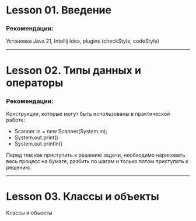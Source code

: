 
# Lesson 01. Введение

### Рекомендации:
Установка Java 21, Intellij Idea, plugins (checkStyle, codeStyle)

---
# Lesson 02. Типы данных и операторы

### Рекомендации:
Конструкции, которые могут быть использованы в практической работе:
- Scanner in = new Scanner(System.in);
- System.out.print()
- System.out.println()

Перед тем как приступить к решению задачи, необходимо нарисовать весь процесс на бумаге,
разбить по шагам и только потом приступать к решению.

---
# Lesson 03. Классы и объекты
Классы и объекты
